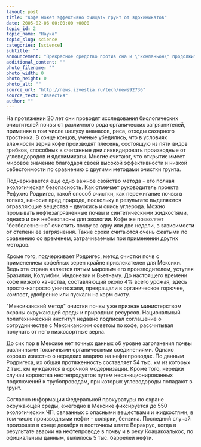 ```yaml
---
layout: post
title: "Кофе может эффективно очищать грунт от ядохимикатов"
date: 2005-02-06 00:00:00 +0000
topic_id: 2
topic_name: "Наука"
topic_slug: science
categories: [science]
subtitle: ""
announcement: "Прекрасное средство против сна и \"компаньон\" продолжительных бесед, кофе может выполнять еще одну важную роль, о которой мало кто догадывался. Представьте себе, зерна могут прекрасно очищать грунт от ядохимикатов и нефти. Такую их уникальную способность подтвердили специалисты Национального политехнического университета Мексики."
additional_content: ""
photo_filename: ""
photo_width: 0
photo_height: 0
photo_alt: ""
source_url: "http://news.izvestia.ru/tech/news92736"
source_text: "Известия"
author: ""
---
```

На протяжении 20 лет они проводят исследования биологических очистителей почвы от различного рода органических загрязнителей, применяя в том числе шелуху ананасов, риса, отходы сахарного тростника. В конце концов, ученые убедились, что в условиях влажности зерна кофе производят плесень, состоящую из пяти видов грибков, способных в считанные дни ликвидировать производные от углеводородов и ядохимикаты. Многие считают, что открытие имеет мировое значение благодаря своей высокой эффективности и низкой себестоимости по сравнению с другими методами очистки грунта.

Подчеркивается еще одно важное свойство метода - его полная экологическая безопасность. Как отмечает руководитель проекта Рефухио Родригес, такой способ очистки, как пережигание почвы в топках, наносит вред природе, поскольку в результате выделяются отравляющие вещества - двуокись и окись углерода. Можно промывать нефтезагрязненные почвы и синтетическими жидкостями, однако и они небезопасны для экологии. Кофе же позволяет "безболезненно" очистить почву за одну или две недели, в зависимости от степени ее загрязнения. Такие сроки считаются очень сжатыми по сравнению со временем, затрачиваемым при применении других методов.

Кроме того, подчеркивает Родригес, метод очистки почв с применением кофейных зерен крайне привлекателен для Мексики. Ведь эта страна является пятым мировым его производителем, уступая Бразилии, Колумбии, Индонезии и Вьетнаму. До настоящего времени кофе низкого качества, составляющий около 4% всего урожая, здесь просто-напросто уничтожали, превращали в органическое горючее, компост, удобрение или пускали на корм скоту.

"Мексиканский метод" очистки почвы уже признан министерством охраны окружающей среды и природных ресурсов. Национальный политехнический институт недавно подписал соглашение о сотрудничестве с Мексиканским советом по кофе, рассчитывая получать от него низкосортные зерна.

До сих пор в Мексике нет точных данных об уровне загрязнения почвы различными токсичными органическими соединениями. Однако хорошо известно о нередких авариях на нефтепроводах. По данным Родригеса, их общая протяженность составляет 54 тыс. км из которых 2 тыс. км нуждаются в срочной модернизации. Кроме того, нередки случаи воровства нефтепродуктов путем несанкционированных подключений к трубопроводам, при которых углеводороды попадают в грунт.

Согласно информации Федеральной прокуратуры по охране окружающей среды, ежегодно в Мексике фиксируется до 550 экологических ЧП, связанных с опасными веществами и жидкостями, в том числе производными нефти - солярки, бензина. Последний случай произошел в конце декабря в восточном штате Веракрус, когда в результате аварии на нефтепроводе в почву и в реку Коацакоалькос, по официальным данным, вылилось 5 тыс. баррелей нефти.
